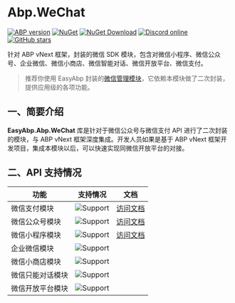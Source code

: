 # Abp.WeChat

[![ABP version](https://img.shields.io/badge/dynamic/xml?style=flat-square&color=yellow&label=abp&query=%2F%2FProject%2FPropertyGroup%2FAbpVersion&url=https%3A%2F%2Fraw.githubusercontent.com%2FEasyAbp%2FAbp.WeChat%2Fmaster%2FDirectory.Build.props)](https://abp.io)
[![NuGet](https://img.shields.io/nuget/v/EasyAbp.Abp.WeChat.Common.svg?style=flat-square)](https://www.nuget.org/packages/EasyAbp.Abp.WeChat.Common)
[![NuGet Download](https://img.shields.io/nuget/dt/EasyAbp.Abp.WeChat.Common.svg?style=flat-square)](https://www.nuget.org/packages/EasyAbp.Abp.WeChat.Common)
[![Discord online](https://badgen.net/discord/online-members/xyg8TrRa27?label=Discord)](https://discord.gg/xyg8TrRa27)
[![GitHub stars](https://img.shields.io/github/stars/EasyAbp/Abp.WeChat?style=social)](https://www.github.com/EasyAbp/Abp.WeChat)

针对 ABP vNext 框架，封装的微信 SDK 模块，包含对微信小程序、微信公众号、企业微信、微信小商店、微信智能对话、微信开放平台、微信支付。

> 推荐你使用 EasyAbp 封装的[微信管理模块](https://github.com/EasyAbp/WeChatManagement)，它依赖本模块做了二次封装，提供应用级的各项功能。

## 一、简要介绍

**EasyAbp.Abp.WeChat** 库是针对于微信公众号与微信支付 API 进行了二次封装的模块，与 ABP vNext 框架深度集成。开发人员如果是基于 ABP vNext  框架开发项目，集成本模块以后，可以快速实现同微信开放平台的对接。

## 二、API 支持情况

| 功能             | 支持情况                                                     | 文档                                   |
| ---------------- | ------------------------------------------------------------ | -------------------------------------- |
| 微信支付模块     | ![Support](https://img.shields.io/badge/-部分支持-orange.svg) | [访问文档](/docs/WeChatPay.md)         |
| 微信公众号模块   | ![Support](https://img.shields.io/badge/-部分支持-orange.svg) | [访问文档](/docs/WeChatOfficial.md)    |
| 微信小程序模块   | ![Support](https://img.shields.io/badge/-部分支持-orange.svg) | [访问文档](/docs/WeChatMiniProgram.md) |
| 企业微信模块     | ![Support](https://img.shields.io/badge/-不支持-red.svg)     |                                        |
| 微信小商店模块   | ![Support](https://img.shields.io/badge/-不支持-red.svg)     |                                        |
| 微信只能对话模块 | ![Support](https://img.shields.io/badge/-不支持-red.svg)     |                                        |
| 微信开放平台模块 | ![Support](https://img.shields.io/badge/-不支持-red.svg)     |                                        |
